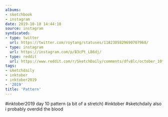 ```yaml
---
albums:
- sketchbook
- instagram
date: 2019-10-10 14:44:10
source: instagram
syndicated:
- type: twitter
  url: https://twitter.com/roytang/statuses/1182305829690707968/
- type: instagram
  url: https://instagram.com/p/B3cPt_LB6dj/
- type: reddit
  url: https://www.reddit.com/r/SketchDaily/comments/dfv8lc/october_10th_knitting/f36ykb0/
tags:
- sketchdaily
- inktober
- inktober2019
- '2019'
title: 'Pattern'
---
```


#inktober2019 day 10 pattern (a bit of a stretch) #inktober #sketchdaily also i probably overdid the blood